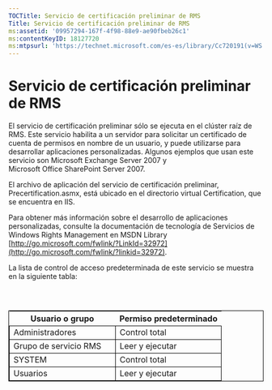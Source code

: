 ```yaml
---
TOCTitle: Servicio de certificación preliminar de RMS
Title: Servicio de certificación preliminar de RMS
ms:assetid: '09957294-167f-4f98-88e9-ae90fbeb26c1'
ms:contentKeyID: 18127720
ms:mtpsurl: 'https://technet.microsoft.com/es-es/library/Cc720191(v=WS.10)'
---
```


Servicio de certificación preliminar de RMS
===========================================

El servicio de certificación preliminar sólo se ejecuta en el clúster raíz de RMS. Este servicio habilita a un servidor para solicitar un certificado de cuenta de permisos en nombre de un usuario, y puede utilizarse para desarrollar aplicaciones personalizadas. Algunos ejemplos que usan este servicio son Microsoft Exchange Server 2007 y Microsoft Office SharePoint Server 2007.

El archivo de aplicación del servicio de certificación preliminar, Precertification.asmx, está ubicado en el directorio virtual Certification, que se encuentra en IIS.

Para obtener más información sobre el desarrollo de aplicaciones personalizadas, consulte la documentación de tecnología de Servicios de Windows Rights Management en MSDN Library [http://go.microsoft.com/fwlink/?LinkId=32972](http://go.microsoft.com/fwlink/?linkid=32972).

La lista de control de acceso predeterminada de este servicio se muestra en la siguiente tabla:

###  

 
<table style="border:1px solid black;">
<colgroup>
<col width="50%" />
<col width="50%" />
</colgroup>
<thead>
<tr class="header">
<th>Usuario o grupo</th>
<th>Permiso predeterminado</th>
</tr>
</thead>
<tbody>
<tr class="odd">
<td style="border:1px solid black;">Administradores</td>
<td style="border:1px solid black;">Control total</td>
</tr>
<tr class="even">
<td style="border:1px solid black;">Grupo de servicio RMS</td>
<td style="border:1px solid black;">Leer y ejecutar</td>
</tr>
<tr class="odd">
<td style="border:1px solid black;">SYSTEM</td>
<td style="border:1px solid black;">Control total</td>
</tr>
<tr class="even">
<td style="border:1px solid black;">Usuarios</td>
<td style="border:1px solid black;">Leer y ejecutar</td>
</tr>
</tbody>
</table>

